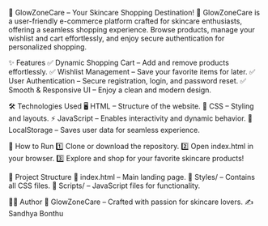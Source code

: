 🌟 GlowZoneCare – Your Skincare Shopping Destination! 🌟
GlowZoneCare is a user-friendly e-commerce platform crafted for skincare enthusiasts, offering a seamless shopping experience. Browse products, manage your wishlist and cart effortlessly, and enjoy secure authentication for personalized shopping.

✨ Features
✅ Dynamic Shopping Cart – Add and remove products effortlessly.
✅ Wishlist Management – Save your favorite items for later.
✅ User Authentication – Secure registration, login, and password reset.
✅ Smooth & Responsive UI – Enjoy a clean and modern design.

🛠️ Technologies Used
🖥️ HTML – Structure of the website.
🎨 CSS – Styling and layouts.
⚡ JavaScript – Enables interactivity and dynamic behavior.
💾 LocalStorage – Saves user data for seamless experience.

🚀 How to Run
1️⃣ Clone or download the repository.
2️⃣ Open index.html in your browser.
3️⃣ Explore and shop for your favorite skincare products!

📁 Project Structure
📌 index.html – Main landing page.
📌 Styles/ – Contains all CSS files.
📌 Scripts/ – JavaScript files for functionality.

👩‍💻 Author
💙 GlowZoneCare – Crafted with passion for skincare lovers.
✍️ Sandhya Bonthu
